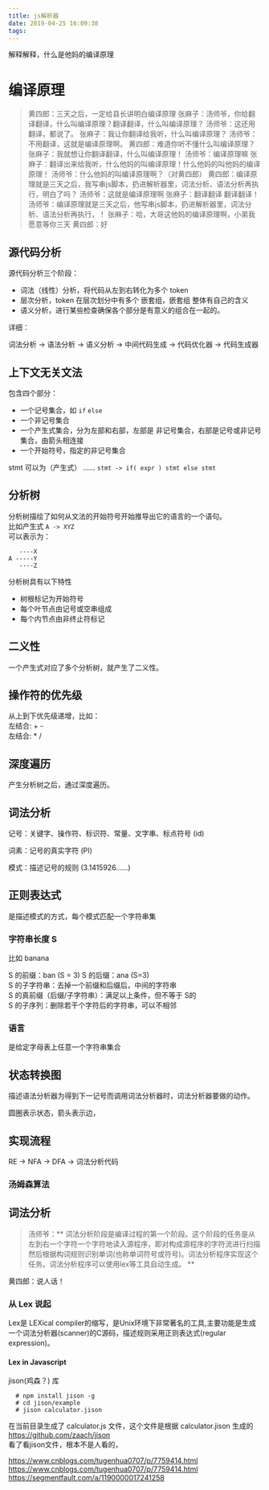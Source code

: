 ```yaml
---
title: js解析器
date: 2019-04-25 16:09:38
tags: 
---
```

解释解释，什么是他妈的编译原理
# 编译原理  

> 黄四郎：三天之后，一定给县长讲明白编译原理
张麻子：汤师爷，你给翻译翻译，什么叫编译原理？翻译翻译，什么叫编译原理？
汤师爷：这还用翻译，都说了。
张麻子：我让你翻译给我听，什么叫编译原理？
汤师爷：不用翻译，这就是编译原理啊。
黄四郎：难道你听不懂什么叫编译原理？
张麻子：我就想让你翻译翻译，什么叫编译原理！
汤师爷：编译原理嘛
张麻子：翻译出来给我听，什么他妈的叫编译原理！什么他妈的叫他妈的编译原理！
汤师爷：什么他妈的叫编译原理啊？（对黄四郎）
黄四郎：编译原理就是三天之后，我写串js脚本，扔进解析器里，词法分析、语法分析再执行，明白了吗？
汤师爷：这就是编译原理啊
张麻子：翻译翻译 翻译翻译！
汤师爷：编译原理就是三天之后，他写串js脚本，扔进解析器里，词法分析、语法分析再执行，！
张麻子：哈，大哥这他妈的编译原理啊，小弟我愿意等你三天
黄四郎：好  

## 源代码分析  

源代码分析三个阶段：  

- 词法（线性）分析，将代码从左到右转化为多个 token  
- 层次分析，token 在层次划分中有多个 嵌套组，嵌套组 整体有自己的含义  
- 语义分析，进行某些检查确保各个部分是有意义的组合在一起的。

详细：  

词法分析 -> 语法分析 -> 语义分析 -> 中间代码生成 -> 代码优化器 -> 代码生成器
## 上下文无关文法

包含四个部分：  
- 一个记号集合，如 `if` `else`  
- 一个非记号集合  
- 一个产生式集合，分为左部和右部，左部是 非记号集合，右部是记号或非记号集合，由箭头相连接  
- 一个开始符号，指定的非记号集合

stmt 可以为（产生式） ...... `stmt -> if( expr ) stmt else stmt`  


## 分析树

分析树描绘了如何从文法的开始符号开始推导出它的语言的一个语句。  
比如产生式 `A -> XYZ`  
可以表示为：   
```
   ----X  
A -----Y
   ----Z
```
分析树具有以下特性  
- 树根标记为开始符号  
- 每个叶节点由记号或空串组成
- 每个内节点由非终止符标记  

## 二义性  
一个产生式对应了多个分析树，就产生了二义性。  

## 操作符的优先级  

从上到下优先级递增，比如：  
左结合: + -  
左结合: * /
## 深度遍历  
产生分析树之后，通过深度遍历。

## 词法分析  

记号：关键字、操作符、标识符、常量、文字串、标点符号 (id)

词素：记号的真实字符  (PI)

模式：描述记号的规则 (3.1415926......)  

## 正则表达式  

是描述模式的方式，每个模式匹配一个字符串集  

### 字符串长度 S  

比如 banana  

S 的前缀：ban  (S = 3)
S 的后缀：ana (S=3)  
S 的子字符串：去掉一个前缀和后缀后，中间的字符串  
S 的真前缀（后缀/子字符串）：满足以上条件，但不等于 S的  
S 的子序列：删除若干个字符后的字符串，可以不相邻  

### 语言  

是给定字母表上任意一个字符串集合

## 状态转换图
描述语法分析器为得到下一记号而调用词法分析器时，词法分析器要做的动作。  

圆圈表示状态，箭头表示边，

## 实现流程
RE -> NFA -> DFA -> 词法分析代码

### 汤姆森算法









## 词法分析  

> 汤师爷：** 词法分析阶段是编译过程的第一个阶段。这个阶段的任务是从左到右一个字符一个字符地读入源程序，即对构成源程序的字符流进行扫描然后根据构词规则识别单词(也称单词符号或符号)。词法分析程序实现这个任务。词法分析程序可以使用lex等工具自动生成。 **

黄四郎：说人话！  

### 从 Lex 说起
Lex是 LEXical compiler的缩写，是Unix环境下非常著名的工具,主要功能是生成一个词法分析器(scanner)的C源码，描述规则采用正则表达式(regular expression)。

#### Lex in Javascript
jison(鸡森？) 库  

```
  # npm install jison -g
  # cd jison/example
  # jison calculator.jison
```  
在当前目录生成了 calculator.js 文件，这个文件是根据 calculator.jison 生成的  
https://github.com/zaach/jison  
看了看jison文件，根本不是人看的，

https://www.cnblogs.com/tugenhua0707/p/7759414.html
https://www.cnblogs.com/tugenhua0707/p/7759414.html
https://segmentfault.com/a/1190000017241258